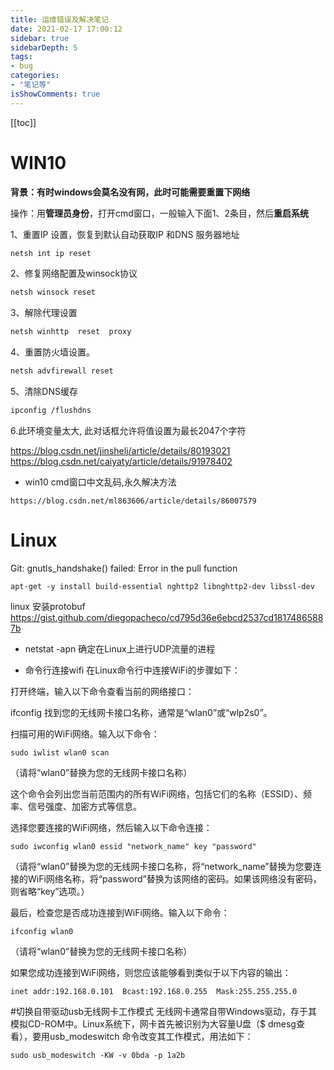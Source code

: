 ```yaml
---
title: 运维错误及解决笔记
date: 2021-02-17 17:00:12
sidebar: true
sidebarDepth: 5
tags:
- bug
categories:
- "笔记等"
isShowComments: true
---
```



[[toc]]
# WIN10

**背景：有时windows会莫名没有网，此时可能需要重置下网络**

操作：用**管理员身份**，打开cmd窗口，一般输入下面1、2条目，然后**重启系统**



1、重置IP 设置，恢复到默认自动获取IP 和DNS 服务器地址

```bash
netsh int ip reset
```

2、修复网络配置及winsock协议

```bash
netsh winsock reset
```

3、解除代理设置

```bash
netsh winhttp  reset  proxy
```

4、重置防火墙设置。

```bash
netsh advfirewall reset
```

5、清除DNS缓存

```bash
ipconfig /flushdns
```
6.此环境变量太大, 此对话框允许将值设置为最长2047个字符

https://blog.csdn.net/jinshelj/article/details/80193021
https://blog.csdn.net/caiyaty/article/details/91978402

- win10 cmd窗口中文乱码,永久解决方法

```
https://blog.csdn.net/ml863606/article/details/86007579
```

# Linux

Git: gnutls_handshake() failed: Error in the pull function
```
apt-get -y install build-essential nghttp2 libnghttp2-dev libssl-dev
```
linux 安装protobuf
https://gist.github.com/diegopacheco/cd795d36e6ebcd2537cd18174865887b



- netstat -apn
确定在Linux上进行UDP流量的进程


- 命令行连接wifi
在Linux命令行中连接WiFi的步骤如下：

打开终端，输入以下命令查看当前的网络接口：

ifconfig
找到您的无线网卡接口名称，通常是“wlan0”或“wlp2s0”。

扫描可用的WiFi网络。输入以下命令：
```
sudo iwlist wlan0 scan
```
（请将“wlan0”替换为您的无线网卡接口名称）

这个命令会列出您当前范围内的所有WiFi网络，包括它们的名称（ESSID）、频率、信号强度、加密方式等信息。

选择您要连接的WiFi网络，然后输入以下命令连接：
```
sudo iwconfig wlan0 essid "network_name" key "password"
```
（请将“wlan0”替换为您的无线网卡接口名称，将“network_name”替换为您要连接的WiFi网络名称，将“password”替换为该网络的密码。如果该网络没有密码，则省略“key”选项。）

最后，检查您是否成功连接到WiFi网络。输入以下命令：
```
ifconfig wlan0
```
（请将“wlan0”替换为您的无线网卡接口名称）

如果您成功连接到WiFi网络，则您应该能够看到类似于以下内容的输出：
```
inet addr:192.168.0.101  Bcast:192.168.0.255  Mask:255.255.255.0
```

#切换自带驱动usb无线网卡工作模式
无线网卡通常自带Windows驱动，存于其模拟CD-ROM中。Linux系统下，网卡首先被识别为大容量U盘（$ dmesg查看），要用usb_modeswitch 命令改变其工作模式，用法如下：
```
sudo usb_modeswitch -KW -v 0bda -p 1a2b
```
